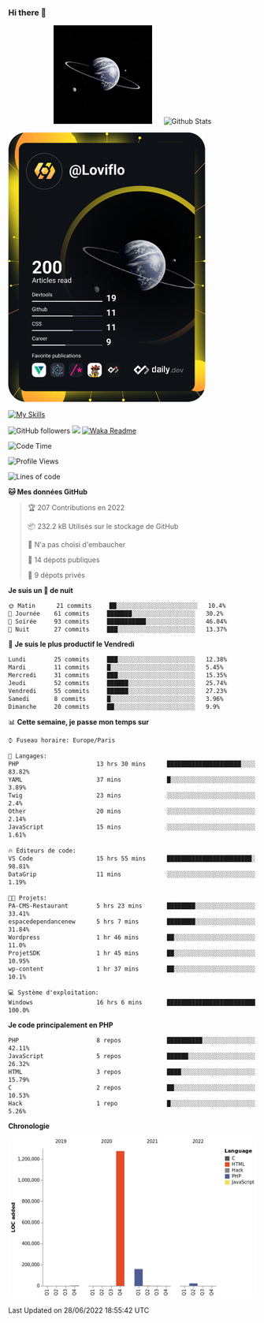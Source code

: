 ### Hi there 👋

<p align="center">
  <img src="https://github.com/Loviflo/Loviflo/blob/main/img/portrait.jpg" alt="Loviflo" height="200" style="margin-right: 20px"/>
  <img src="https://github-readme-stats.vercel.app/api?username=Loviflo&show_icons=true&theme=graywhite" alt="Github Stats" />
</p>

<a href="https://app.daily.dev/loviflo"><img src="https://github.com/loviflo/loviflo/blob/main/devcard.svg" width="400" alt="Loviflo's Dev Card"/></a>


[![My Skills](https://skillicons.dev/icons?i=php,laravel,symfony,mysql,js,ts,html,css,sass,angular,docker,webpack,vscode,figma,git,github,gitlab)](https://skillicons.dev)


![GitHub followers](https://img.shields.io/github/followers/Loviflo?label=Follow&style=social)
![](https://visitor-badge.glitch.me/badge?page_id=Loviflo.Loviflo)
[![Waka Readme](https://github.com/Loviflo/Loviflo/actions/workflows/update-stats.yml/badge.svg)](https://github.com/Loviflo/Loviflo/actions/workflows/update-stats.yml)

<!--START_SECTION:waka-->
![Code Time](http://img.shields.io/badge/Code%20Time-0%20secs-blue)

![Profile Views](http://img.shields.io/badge/Vues%20du%20profil-0-blue)

![Lines of code](https://img.shields.io/badge/Depuis%20Hello%20World%2C%20j%27ai%20%C3%A9crit-1%20Million%20Lignes%20de%20code-blue)

**🐱 Mes données GitHub** 

> 🏆 207 Contributions en 2022
 > 
> 📦 232.2 kB Utilisés sur le stockage de GitHub 
 > 
> 🚫 N'a pas choisi d'embaucher
 > 
> 📜 14 dépots publiques 
 > 
> 🔑 9 dépots privés  
 > 
**Je suis un 🦉 de nuit** 

```text
🌞 Matin      21 commits     ██░░░░░░░░░░░░░░░░░░░░░░░   10.4% 
🌆 Journée    61 commits     ███████░░░░░░░░░░░░░░░░░░   30.2% 
🌃 Soirée     93 commits     ███████████░░░░░░░░░░░░░░   46.04% 
🌙 Nuit       27 commits     ███░░░░░░░░░░░░░░░░░░░░░░   13.37%

```
📅 **Je suis le plus productif le Vendredi** 

```text
Lundi        25 commits     ███░░░░░░░░░░░░░░░░░░░░░░   12.38% 
Mardi        11 commits     █░░░░░░░░░░░░░░░░░░░░░░░░   5.45% 
Mercredi     31 commits     ███░░░░░░░░░░░░░░░░░░░░░░   15.35% 
Jeudi        52 commits     ██████░░░░░░░░░░░░░░░░░░░   25.74% 
Vendredi     55 commits     ██████░░░░░░░░░░░░░░░░░░░   27.23% 
Samedi       8 commits      █░░░░░░░░░░░░░░░░░░░░░░░░   3.96% 
Dimanche     20 commits     ██░░░░░░░░░░░░░░░░░░░░░░░   9.9%

```


📊 **Cette semaine, je passe mon temps sur** 

```text
⌚︎ Fuseau horaire: Europe/Paris

💬 Langages: 
PHP                      13 hrs 30 mins      █████████████████████░░░░   83.82% 
YAML                     37 mins             █░░░░░░░░░░░░░░░░░░░░░░░░   3.89% 
Twig                     23 mins             ░░░░░░░░░░░░░░░░░░░░░░░░░   2.4% 
Other                    20 mins             ░░░░░░░░░░░░░░░░░░░░░░░░░   2.14% 
JavaScript               15 mins             ░░░░░░░░░░░░░░░░░░░░░░░░░   1.61%

🔥 Éditeurs de code: 
VS Code                  15 hrs 55 mins      ████████████████████████░   98.81% 
DataGrip                 11 mins             ░░░░░░░░░░░░░░░░░░░░░░░░░   1.19%

🐱‍💻 Projets: 
PA-CMS-Restaurant        5 hrs 23 mins       ████████░░░░░░░░░░░░░░░░░   33.41% 
espacedependancenew      5 hrs 7 mins        ████████░░░░░░░░░░░░░░░░░   31.84% 
Wordpress                1 hr 46 mins        ██░░░░░░░░░░░░░░░░░░░░░░░   11.0% 
ProjetSDK                1 hr 45 mins        ██░░░░░░░░░░░░░░░░░░░░░░░   10.95% 
wp-content               1 hr 37 mins        ██░░░░░░░░░░░░░░░░░░░░░░░   10.1%

💻 Système d'exploitation: 
Windows                  16 hrs 6 mins       █████████████████████████   100.0%

```

**Je code principalement en PHP** 

```text
PHP                      8 repos             ██████████░░░░░░░░░░░░░░░   42.11% 
JavaScript               5 repos             ██████░░░░░░░░░░░░░░░░░░░   26.32% 
HTML                     3 repos             ████░░░░░░░░░░░░░░░░░░░░░   15.79% 
C                        2 repos             ██░░░░░░░░░░░░░░░░░░░░░░░   10.53% 
Hack                     1 repo              █░░░░░░░░░░░░░░░░░░░░░░░░   5.26%

```


**Chronologie**

![Chart not found](https://raw.githubusercontent.com/Loviflo/Loviflo/main/charts/bar_graph.png) 


 Last Updated on 28/06/2022 18:55:42 UTC
<!--END_SECTION:waka-->
